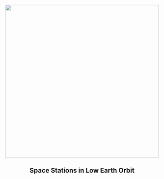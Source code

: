 
<p align="center"><img src="https://apod.nasa.gov/apod/image/2301/ISS_TIANHE_FINAL_4_APOD1024.jpg" width="500" height="500"></p>
<h2 align="center"> Space Stations in Low Earth Orbit </h2>
